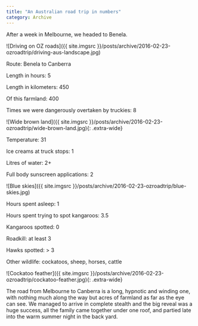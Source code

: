 ```yaml
---
title: "An Australian road trip in numbers"
category: Archive
---
```


After a week in Melbourne, we headed to Benela.

![Driving on OZ roads]({{ site.imgsrc }}/posts/archive/2016-02-23-ozroadtrip/driving-aus-landscape.jpg)

Route: Benela to Canberra

Length in hours: 5

Length in kilometers: 450

Of this farmland: 400

Times we were dangerously overtaken by truckies: 8

![Wide brown land]({{ site.imgsrc }}/posts/archive/2016-02-23-ozroadtrip/wide-brown-land.jpg){: .extra-wide}

Temperature: 31

Ice creams at truck stops: 1

Litres of water: 2+

Full body sunscreen applications: 2

![Blue skies]({{ site.imgsrc }}/posts/archive/2016-02-23-ozroadtrip/blue-skies.jpg)

Hours spent asleep: 1

Hours spent trying to spot kangaroos: 3.5

Kangaroos spotted: 0

Roadkill: at least 3

Hawks spotted: > 3

Other wildlife: cockatoos, sheep, horses, cattle

![Cockatoo feather]({{ site.imgsrc }}/posts/archive/2016-02-23-ozroadtrip/cockatoo-feather.jpg){: .extra-wide}

The road from Melbourne to Canberra is a long, hypnotic and winding one, with nothing much along the way but acres of farmland as far as the eye can see. We managed to arrive in complete stealth and the big reveal was a huge success, all the family came together under one roof, and partied late into the warm summer night in the back yard.